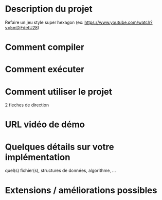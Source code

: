 # Description du projet
Refaire un jeu style super hexagon (ex: https://www.youtube.com/watch?v=5mDjFdetU28)
# Comment compiler
# Comment exécuter
# Comment utiliser le projet
2 fleches de direction
# URL vidéo de démo
# Quelques détails sur votre implémentation
quel(s) fichier(s), structures de données, algorithme, ...
# Extensions / améliorations possibles